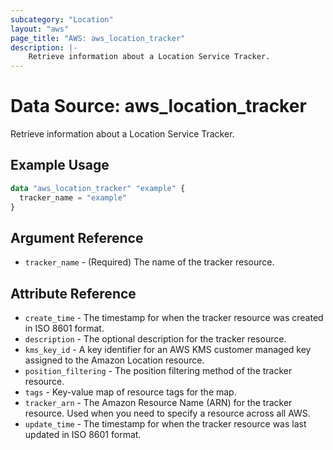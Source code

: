 ```yaml
---
subcategory: "Location"
layout: "aws"
page_title: "AWS: aws_location_tracker"
description: |-
    Retrieve information about a Location Service Tracker.
---
```


# Data Source: aws_location_tracker

Retrieve information about a Location Service Tracker.

## Example Usage

```terraform
data "aws_location_tracker" "example" {
  tracker_name = "example"
}
```

## Argument Reference

* `tracker_name` - (Required) The name of the tracker resource.

## Attribute Reference

* `create_time` - The timestamp for when the tracker resource was created in ISO 8601 format.
* `description` - The optional description for the tracker resource.
* `kms_key_id` - A key identifier for an AWS KMS customer managed key assigned to the Amazon Location resource.
* `position_filtering` - The position filtering method of the tracker resource.
* `tags` - Key-value map of resource tags for the map.
* `tracker_arn` - The Amazon Resource Name (ARN) for the tracker resource. Used when you need to specify a resource across all AWS.
* `update_time` - The timestamp for when the tracker resource was last updated in ISO 8601 format.
